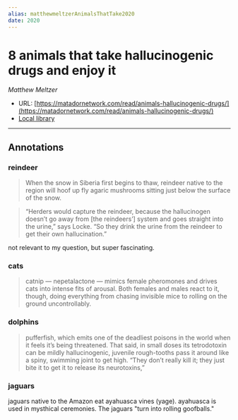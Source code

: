 ```yaml
---
alias: matthewmeltzerAnimalsThatTake2020
date: 2020
---
```


# 8 animals that take hallucinogenic drugs and enjoy it
<cite> Matthew Meltzer </cite>

* URL: [https://matadornetwork.com/read/animals-hallucinogenic-drugs/](https://matadornetwork.com/read/animals-hallucinogenic-drugs/)
* [Local library](zotero://select/items/1_WN4ALIUK)


* * * 

## Annotations

### reindeer

> When the snow in Siberia first begins to thaw, reindeer native to the region will hoof up fly agaric mushrooms sitting just below the surface of the snow.

> “Herders would capture the reindeer, because the hallucinogen doesn’t go away from [the reindeers’] system and goes straight into the urine,” says Locke. “So they drink the urine from the reindeer to get their own hallucination.”

not relevant to my question, but super fascinating.

### cats

> catnip — nepetalactone — mimics female pheromones and drives cats into intense fits of arousal. Both females and males react to it, though, doing everything from chasing invisible mice to rolling on the ground uncontrollably.

### dolphins

> pufferfish, which emits one of the deadliest poisons in the world when it feels it’s being threatened. That said, in small doses its tetrodotoxin can be mildly hallucinogenic, juvenile rough-tooths pass it around like a spiny, swimming joint to get high. “They don’t really kill it; they just bite it to get it to release its neurotoxins,”

### jaguars

jaguars native to the Amazon eat ayahuasca vines (yage). ayahuasca is used in mysthical ceremonies. The jaguars "turn into rolling goofballs."

